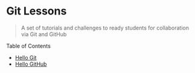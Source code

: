 # Git Lessons

>A set of tutorials and challenges to ready students for collaboration via Git and GitHub

Table of Contents
  * [Hello Git](engineering/1_hello_git.md)
  * [Hello GitHub](engineering/2_hello_github.md)
